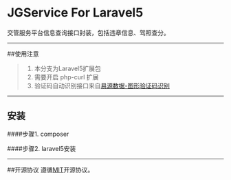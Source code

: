 # JGService For Laravel5
交管服务平台信息查询接口封装，包括违章信息、驾照查分。

---

##使用注意
>1. 本分支为Laravel5扩展包
>2. 需要开启 php-curl 扩展
>3. 验证码自动识别接口来自[易源数据-图形验证码识别](https://www.showapi.com/api/lookPoint/184)

---

## 安装

####步骤1. composer
>

####步骤2. laravel5安装
>

---

##开源协议
遵循[MIT](https://github.com/steve-liuxu/JGService/blob/master/LICENSE)开源协议。